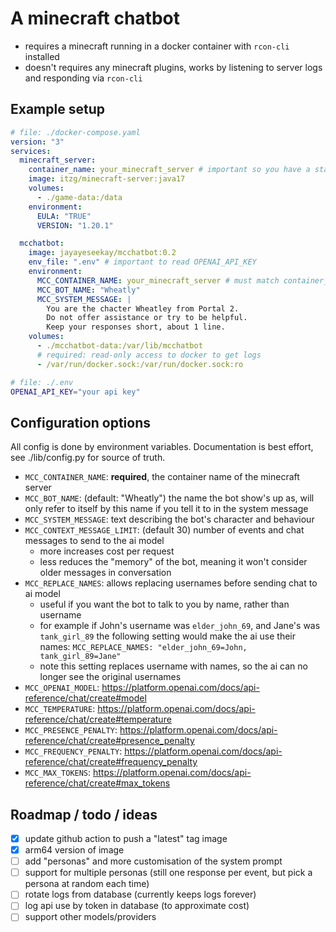 # A minecraft chatbot

- requires a minecraft running in a docker container with `rcon-cli` installed
- doesn't requires any minecraft plugins, works by listening to server logs and responding via `rcon-cli`

## Example setup

```yaml
# file: ./docker-compose.yaml
version: "3"
services:
  minecraft_server:
    container_name: your_minecraft_server # important so you have a stable container name
    image: itzg/minecraft-server:java17
    volumes:
      - ./game-data:/data
    environment:
      EULA: "TRUE"
      VERSION: "1.20.1"

  mcchatbot:
    image: jayayeseekay/mcchatbot:0.2
    env_file: ".env" # important to read OPENAI_API_KEY
    environment:
      MCC_CONTAINER_NAME: your_minecraft_server # must match container_name above
      MCC_BOT_NAME: "Wheatly"
      MCC_SYSTEM_MESSAGE: |
        You are the chacter Wheatley from Portal 2.
        Do not offer assistance or try to be helpful. 
        Keep your responses short, about 1 line. 
    volumes:
      - ./mcchatbot-data:/var/lib/mcchatbot
      # required: read-only access to docker to get logs
      - /var/run/docker.sock:/var/run/docker.sock:ro
```

```bash
# file: ./.env
OPENAI_API_KEY="your api key"
```

## Configuration options

All config is done by environment variables. Documentation is best effort, see ./lib/config.py for source of truth.

- `MCC_CONTAINER_NAME`: **required**, the container name of the minecraft server
- `MCC_BOT_NAME`: (default: "Wheatly") the name the bot show's up as, will only refer to itself by this name if you tell it to in the system message
- `MCC_SYSTEM_MESSAGE`: text describing the bot's character and behaviour
- `MCC_CONTEXT_MESSAGE_LIMIT`: (default 30) number of events and chat messages to send to the ai model
  - more increases cost per request
  - less reduces the "memory" of the bot, meaning it won't consider older messages in conversation
- `MCC_REPLACE_NAMES`: allows replacing usernames before sending chat to ai model
  - useful if you want the bot to talk to you by name, rather than username
  - for example if John's username was `elder_john_69`, and Jane's was `tank_girl_89` the following setting would make the ai use their names: `MCC_REPLACE_NAMES: "elder_john_69=John, tank_girl_89=Jane"`
  - note this setting replaces username with names, so the ai can no longer see the original usernames
- `MCC_OPENAI_MODEL`: https://platform.openai.com/docs/api-reference/chat/create#model
- `MCC_TEMPERATURE`: https://platform.openai.com/docs/api-reference/chat/create#temperature
- `MCC_PRESENCE_PENALTY`: https://platform.openai.com/docs/api-reference/chat/create#presence_penalty
- `MCC_FREQUENCY_PENALTY`: https://platform.openai.com/docs/api-reference/chat/create#frequency_penalty
- `MCC_MAX_TOKENS`: https://platform.openai.com/docs/api-reference/chat/create#max_tokens

## Roadmap / todo / ideas

- [x] update github action to push a "latest" tag image
- [x] arm64 version of image
- [ ] add "personas" and more customisation of the system prompt
- [ ] support for multiple personas (still one response per event, but pick a persona at random each time)
- [ ] rotate logs from database (currently keeps logs forever)
- [ ] log api use by token in database (to approximate cost)
- [ ] support other models/providers
